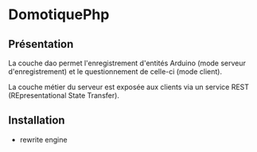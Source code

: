 DomotiquePhp
============

Présentation
--------

La couche dao permet l'enregistrement d'entités Arduino (mode serveur d'enregistrement) et le questionnement de celle-ci (mode client).

La couche métier du serveur est exposée aux clients via un service REST (REpresentational State Transfer). 

Installation
--------
* rewrite engine
